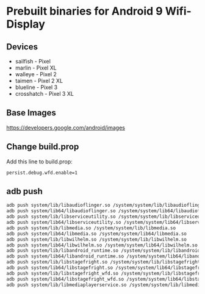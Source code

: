 # Prebuilt binaries for Android 9 Wifi-Display

## Devices
* sailfish   - Pixel
* marlin     - Pixel XL
* walleye    - Pixel 2
* taimen     - Pixel 2 XL
* blueline   - Pixel 3
* crosshatch - Pixel 3 XL

## Base Images
https://developers.google.com/android/images

## Change build.prop
Add this line to build.prop:
```
persist.debug.wfd.enable=1
```

## adb push
```bash
adb push system/lib/libaudioflinger.so /system/system/lib/libaudioflinger.so
adb push system/lib64/libaudioflinger.so /system/system/lib64/libaudioflinger.so
adb push system/lib/libserviceutility.so /system/system/lib/libserviceutility.so
adb push system/lib64/libserviceutility.so /system/system/lib64/libserviceutility.so
adb push system/lib/libmedia.so /system/system/lib/libmedia.so
adb push system/lib64/libmedia.so /system/system/lib64/libmedia.so
adb push system/lib/libwilhelm.so /system/system/lib/libwilhelm.so
adb push system/lib64/libwilhelm.so /system/system/lib64/libwilhelm.so
adb push system/lib/libandroid_runtime.so /system/system/lib/libandroid_runtime.so
adb push system/lib64/libandroid_runtime.so /system/system/lib64/libandroid_runtime.so
adb push system/lib/libstagefright.so /system/system/lib/libstagefright.so
adb push system/lib64/libstagefright.so /system/system/lib64/libstagefright.so
adb push system/lib/libstagefright_wfd.so /system/system/lib/libstagefright_wfd.so
adb push system/lib64/libstagefright_wfd.so /system/system/lib64/libstagefright_wfd.so
adb push system/lib/libmediaplayerservice.so /system/system/lib/libmediaplayerservice.so
```

